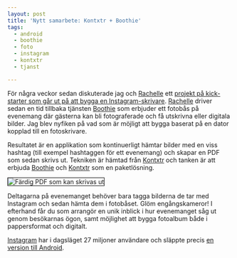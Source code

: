 ```yaml
---
layout: post
title: 'Nytt samarbete: Kontxtr + Boothie'
tags:
  - android
  - boothie
  - foto
  - instagram
  - kontxtr
  - tjanst

---
```


För några veckor sedan diskuterade jag och <a href="https://twitter.com/#!/rachlach" target="_blank">Rachelle</a> ett <a href="http://www.kickstarter.com/projects/breakfastny/instaprint-the-location-based-photo-booth-for-inst?ref=NewsMar0812&utm_campaign=Mar08&utm_medium=email&utm_source=newsletter" target="_blank">projekt på kick-starter som går ut på att bygga en Instagram-skrivare</a>. <a href="https://twitter.com/#!/rachlach" target="_blank">Rachelle</a> driver sedan en tid tillbaka tjänsten <a href="http://www.boothie.nu/index.html" target="_blank">Boothie</a> som erbjuder ett fotobås på evenemang där gästerna kan bli fotograferade och få utskrivna eller digitala bilder. Jag blev nyfiken på vad som är möjligt att bygga baserat på en dator kopplad till en fotoskrivare.

Resultatet är en applikation som kontinuerligt hämtar bilder med en viss hashtag (till exempel hashtaggen för ett evenemang) och skapar en PDF som sedan skrivs ut. Tekniken är hämtad från <a href="http://kontxtr.se" target="_blank">Kontxtr</a> och tanken är att erbjuda <a href="http://www.boothie.nu/index.html" target="_blank">Boothie</a> och <a href="http://kontxtr.se" target="_blank">Kontxtr</a> som en paketlösning.

<img alt="Färdig PDF som kan skrivas ut" src="https://d2tjdh98vh6jzp.cloudfront.net/wordpress/wp-content/uploads/2012/04/8500663.png" style="border: 1px solid black;">

Deltagarna på evenemanget behöver bara tagga bilderna de tar med Instagram och sedan hämta dem i fotobåset. Glöm engångskameror! I efterhand får du som arrangör en unik inblick i hur evenemanget såg ut genom besökarnas ögon, samt möjlighet att bygga fotoalbum både i pappersformat och digitalt.

<a href="http://instagram.com/" target="_blank">Instagram</a> har i dagsläget 27 miljoner användare och släppte precis <a href="http://blog.instagram.com/post/20411305253/instagram-for-android-available-now?1c486b80" target="_blank">en version till Android</a>.
